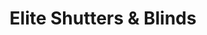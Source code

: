 ---
title: "Elite Shutters & Blinds"
url: /gilbert/elite-shutters-and-blinds/
shop: window blind
---